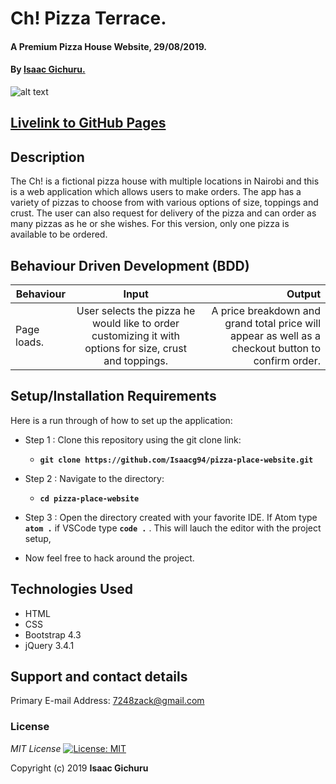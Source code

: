 # Ch! Pizza Terrace.
#### A Premium Pizza House Website, 29/08/2019.
#### By **[Isaac Gichuru.](https://github.com/Isaacg94/delani-studio/tree/master)**
![alt text](images/screenshot1.png)

## [Livelink to GitHub Pages](https://isaacg94.github.io/pizza-place-website/)
## Description
The Ch! is a fictional pizza house with multiple locations in Nairobi and this is a web application which allows users to make orders. The app has a variety of pizzas to choose from with various options of size, toppings and crust. The user can also request for delivery of the pizza and can order as many pizzas as he or she wishes. For this version, only one pizza is available to be ordered.
## Behaviour Driven Development (BDD)
|Behaviour 	           |    Input 	                 |       Output          |
|----------------------------------------------|:-----------------------------------:|-----------------------------:|       
|Page loads.                         |   User selects the pizza he would like to order customizing it with options for size, crust and toppings.                   |A price breakdown and grand total price will appear as well as a checkout button to confirm order.     |                       |


## Setup/Installation Requirements
Here is a run through of how to set up the application:
* Step 1 : Clone this repository using the git clone link:
  * **`git clone https://github.com/Isaacg94/pizza-place-website.git`**

* Step 2 : Navigate to the directory:
  * **`cd pizza-place-website`**

* Step 3 : Open the directory created with your favorite IDE. If Atom type **`atom .`** if VSCode type **`code .`** . This will lauch the editor with the project setup,

* Now feel free to hack around the project.

## Technologies Used
* HTML
* CSS
* Bootstrap 4.3
* jQuery 3.4.1


## Support and contact details
Primary E-mail Address: 7248zack@gmail.com
### License
*MIT License* [![License: MIT](https://img.shields.io/badge/License-MIT-yellow.svg)](license/MIT)

Copyright (c) 2019 **Isaac Gichuru**
